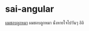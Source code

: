 # sai-angular
[ผมชอบลูกหมา](https://image.dogilike.com/shareimg/contentimg/2015/prig/Tip/puppy%20Tip%20%E0%B8%AA%E0%B8%B2%E0%B8%A2%E0%B8%9E%E0%B8%B1%E0%B8%99%E0%B8%98%E0%B8%B8%E0%B9%8C/tum0004.jpg)
ผมชอบลูกหมา
นั่งหายใจไปวันๆ อิอิ